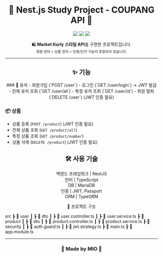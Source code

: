 <!-- 대문 -->
<h1 align="center">🌸 Nest.js Study Project - COUPANG API 🌸</h1>

<p align="center">
  <img src="https://img.shields.io/badge/NestJS-FF69B4?style=for-the-badge&logo=nestjs&logoColor=white" />
  <img src="https://img.shields.io/badge/TypeScript-ffb6c1?style=for-the-badge&logo=typescript&logoColor=white" />
  <img src="https://img.shields.io/badge/MariaDB-ff69b4?style=for-the-badge&logo=mariadb&logoColor=white" />
</p>

<p align="center">
  🛍️ <b>Market Kurly 스타일 API</b>를 구현한 프로젝트입니다.<br>
  <sub>회원 관리 + 상품 관리 + 인증/인가 기능이 포함되어 있습니다.</sub>
</p>

---

<h2 align="center">✨ 기능</h2>

<p align="center">
### 👤 유저
- 회원가입 (`POST /user`)
- 로그인 (`GET /user/login`) → JWT 발급
- 전체 유저 조회 (`GET /user/all`)
- 특정 유저 조회 (`GET /user/id`)
- 회원 탈퇴 (`DELETE /user`) (JWT 인증 필요)

### 📦 상품
- 상품 등록 (`POST /product`) (JWT 인증 필요)
- 전체 상품 조회 (`GET /product/all`)
- 특정 상품 조회 (`GET /product/number`)
- 상품 삭제 (`DELETE /product`) (JWT 인증 필요)
</p>

<h2 align="center">🛠 사용 기술</h2>

<p align="center">
백엔드 프레임워크  |  NestJS<br>
언어  |  TypeScript<br>
DB  |  MariaDB<br>
인증  |  JWT, Passport<br>
ORM  |  TypeORM
</p>
<p align="center">
📂 프로젝트 구조
</p>
<p>
src
 ┣ 📂 user
 ┃ ┣ 📂 dto
 ┃ ┣ 📜 user.controller.ts
 ┃ ┣ 📜 user.service.ts
 ┣ 📂 product
 ┃ ┣ 📂 dto
 ┃ ┣ 📜 product.controller.ts
 ┃ ┣ 📜 product.service.ts
 ┣ 📂 security
 ┃ ┣ 📜 auth.guard.ts
 ┃ ┣ 📜 jwt.strategy.ts
 ┣ 📜 main.ts
 ┣ 📜 app.module.ts
 </p>

---

<h3 align="center">💌 Made by MIO 💌</h3>
